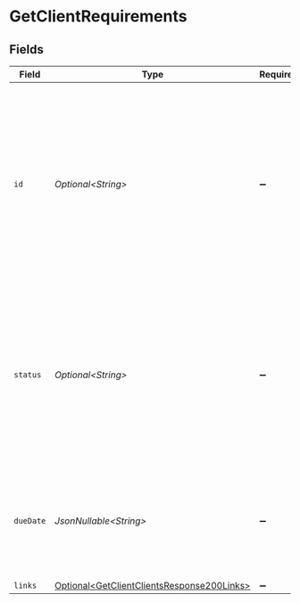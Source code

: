# GetClientRequirements


## Fields

| Field                                                                                                                                                                                              | Type                                                                                                                                                                                               | Required                                                                                                                                                                                           | Description                                                                                                                                                                                        | Example                                                                                                                                                                                            |
| -------------------------------------------------------------------------------------------------------------------------------------------------------------------------------------------------- | -------------------------------------------------------------------------------------------------------------------------------------------------------------------------------------------------- | -------------------------------------------------------------------------------------------------------------------------------------------------------------------------------------------------- | -------------------------------------------------------------------------------------------------------------------------------------------------------------------------------------------------- | -------------------------------------------------------------------------------------------------------------------------------------------------------------------------------------------------- |
| `id`                                                                                                                                                                                               | *Optional\<String>*                                                                                                                                                                                | :heavy_minus_sign:                                                                                                                                                                                 | The name of this requirement, referring to the task to be fulfilled by the organization to enable or re-enable the capability. The name is unique among other requirements of the same capability. | legal-representatives                                                                                                                                                                              |
| `status`                                                                                                                                                                                           | *Optional\<String>*                                                                                                                                                                                | :heavy_minus_sign:                                                                                                                                                                                 | The status of the requirement depends on its due date. If no due date is given, the status will be `requested`.<br/><br/>Possible values: `currently-due` `past-due` `requested`                   | past-due                                                                                                                                                                                           |
| `dueDate`                                                                                                                                                                                          | *JsonNullable\<String>*                                                                                                                                                                            | :heavy_minus_sign:                                                                                                                                                                                 | Due date until the requirement must be fulfilled, if any. The date is shown in ISO-8601 format.                                                                                                    | 2024-01-01T12:00:00+00:00                                                                                                                                                                          |
| `links`                                                                                                                                                                                            | [Optional\<GetClientClientsResponse200Links>](../../models/operations/GetClientClientsResponse200Links.md)                                                                                         | :heavy_minus_sign:                                                                                                                                                                                 | N/A                                                                                                                                                                                                |                                                                                                                                                                                                    |